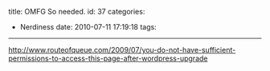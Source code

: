 title: OMFG So needed.
id: 37
categories:
  - Nerdiness
date: 2010-07-11 17:19:18
tags:
---

http://www.routeofqueue.com/2009/07/you-do-not-have-sufficient-permissions-to-access-this-page-after-wordpress-upgrade